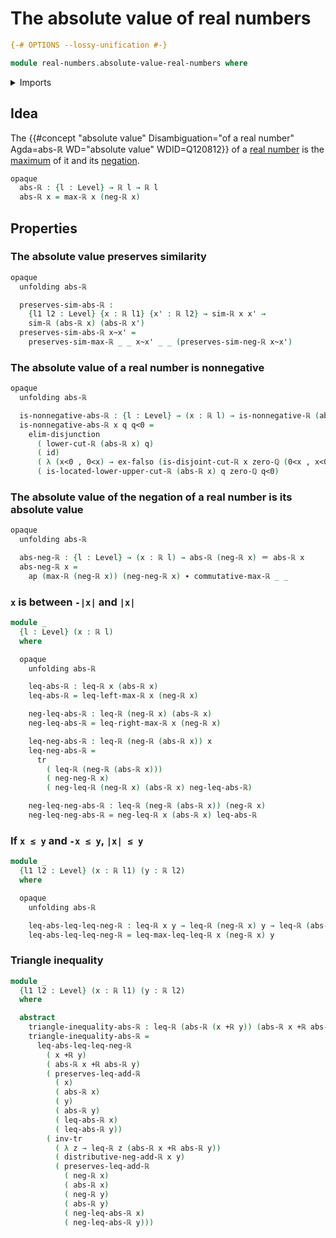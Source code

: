 # The absolute value of real numbers

```agda
{-# OPTIONS --lossy-unification #-}

module real-numbers.absolute-value-real-numbers where
```

<details><summary>Imports</summary>

```agda
open import elementary-number-theory.rational-numbers

open import foundation.action-on-identifications-functions
open import foundation.dependent-pair-types
open import foundation.disjunction
open import foundation.logical-equivalences
open import foundation.empty-types
open import foundation.function-types
open import foundation.identity-types
open import foundation.transport-along-identifications
open import foundation.universe-levels

open import real-numbers.dedekind-real-numbers
open import real-numbers.addition-real-numbers
open import real-numbers.similarity-real-numbers
open import real-numbers.inequality-real-numbers
open import real-numbers.maximum-real-numbers
open import real-numbers.negation-real-numbers
open import real-numbers.nonnegative-real-numbers
```

</details>

## Idea

The
{{#concept "absolute value" Disambiguation="of a real number" Agda=abs-ℝ WD="absolute value" WDID=Q120812}}
of a [real number](real-numbers.dedekind-real-numbers.md) is the
[maximum](real-numbers.maximum-real-numbers.md) of it and its
[negation](real-numbers.negation-real-numbers.md).

```agda
opaque
  abs-ℝ : {l : Level} → ℝ l → ℝ l
  abs-ℝ x = max-ℝ x (neg-ℝ x)
```

## Properties

### The absolute value preserves similarity

```agda
opaque
  unfolding abs-ℝ

  preserves-sim-abs-ℝ :
    {l1 l2 : Level} {x : ℝ l1} {x' : ℝ l2} → sim-ℝ x x' →
    sim-ℝ (abs-ℝ x) (abs-ℝ x')
  preserves-sim-abs-ℝ x~x' =
    preserves-sim-max-ℝ _ _ x~x' _ _ (preserves-sim-neg-ℝ x~x')
```

### The absolute value of a real number is nonnegative

```agda
opaque
  unfolding abs-ℝ

  is-nonnegative-abs-ℝ : {l : Level} → (x : ℝ l) → is-nonnegative-ℝ (abs-ℝ x)
  is-nonnegative-abs-ℝ x q q<0 =
    elim-disjunction
      ( lower-cut-ℝ (abs-ℝ x) q)
      ( id)
      ( λ (x<0 , 0<x) → ex-falso (is-disjoint-cut-ℝ x zero-ℚ (0<x , x<0)))
      ( is-located-lower-upper-cut-ℝ (abs-ℝ x) q zero-ℚ q<0)
```

### The absolute value of the negation of a real number is its absolute value

```agda
opaque
  unfolding abs-ℝ

  abs-neg-ℝ : {l : Level} → (x : ℝ l) → abs-ℝ (neg-ℝ x) ＝ abs-ℝ x
  abs-neg-ℝ x =
    ap (max-ℝ (neg-ℝ x)) (neg-neg-ℝ x) ∙ commutative-max-ℝ _ _
```

### `x` is between `-|x|` and `|x|`

```agda
module _
  {l : Level} (x : ℝ l)
  where

  opaque
    unfolding abs-ℝ

    leq-abs-ℝ : leq-ℝ x (abs-ℝ x)
    leq-abs-ℝ = leq-left-max-ℝ x (neg-ℝ x)

    neg-leq-abs-ℝ : leq-ℝ (neg-ℝ x) (abs-ℝ x)
    neg-leq-abs-ℝ = leq-right-max-ℝ x (neg-ℝ x)

    leq-neg-abs-ℝ : leq-ℝ (neg-ℝ (abs-ℝ x)) x
    leq-neg-abs-ℝ =
      tr
        ( leq-ℝ (neg-ℝ (abs-ℝ x)))
        ( neg-neg-ℝ x)
        ( neg-leq-ℝ (neg-ℝ x) (abs-ℝ x) neg-leq-abs-ℝ)

    neg-leq-neg-abs-ℝ : leq-ℝ (neg-ℝ (abs-ℝ x)) (neg-ℝ x)
    neg-leq-neg-abs-ℝ = neg-leq-ℝ x (abs-ℝ x) leq-abs-ℝ
```

### If `x ≤ y` and `-x ≤ y`, `|x| ≤ y`

```agda
module _
  {l1 l2 : Level} (x : ℝ l1) (y : ℝ l2)
  where

  opaque
    unfolding abs-ℝ

    leq-abs-leq-leq-neg-ℝ : leq-ℝ x y → leq-ℝ (neg-ℝ x) y → leq-ℝ (abs-ℝ x) y
    leq-abs-leq-leq-neg-ℝ = leq-max-leq-leq-ℝ x (neg-ℝ x) y
```

### Triangle inequality

```agda
module _
  {l1 l2 : Level} (x : ℝ l1) (y : ℝ l2)
  where

  abstract
    triangle-inequality-abs-ℝ : leq-ℝ (abs-ℝ (x +ℝ y)) (abs-ℝ x +ℝ abs-ℝ y)
    triangle-inequality-abs-ℝ =
      leq-abs-leq-leq-neg-ℝ
        ( x +ℝ y)
        ( abs-ℝ x +ℝ abs-ℝ y)
        ( preserves-leq-add-ℝ
          ( x)
          ( abs-ℝ x)
          ( y)
          ( abs-ℝ y)
          ( leq-abs-ℝ x)
          ( leq-abs-ℝ y))
        ( inv-tr
          ( λ z → leq-ℝ z (abs-ℝ x +ℝ abs-ℝ y))
          ( distributive-neg-add-ℝ x y)
          ( preserves-leq-add-ℝ
            ( neg-ℝ x)
            ( abs-ℝ x)
            ( neg-ℝ y)
            ( abs-ℝ y)
            ( neg-leq-abs-ℝ x)
            ( neg-leq-abs-ℝ y)))
```
